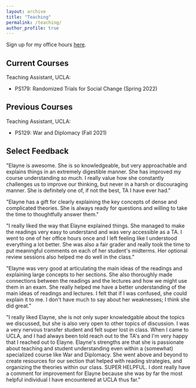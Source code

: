 ```yaml
---
layout: archive
title: "Teaching"
permalink: /teaching/
author_profile: true
---
```


Sign up for my office hours [here](https://www.wejoinin.com/elaynestecher@ucla.edu).

## Current Courses

Teaching Assistant, UCLA: 
- PS179: Randomized Trials for Social Change (Spring 2022)

## Previous Courses

Teaching Assistant, UCLA: 
- PS129: War and Diplomacy (Fall 2021)

## Select Feedback

"Elayne is awesome. She is so knowledgeable, but very approachable and explains things in an
extremely digestible manner. She has improved my course understanding so much. I really value how
she constantly challenges us to improve our thinking, but never in a harsh or discouraging manner. She
is definitely one of, if not the best, TA I have ever had."

"Elayne has a gift for clearly explaining the key concepts of dense and complicated theories. She is
always ready for questions and willing to take the time to thoughtfully answer them."

"I really liked the way that Elayne explained things. She managed to make the readings very easy to
understand and was very accessible as a TA. I went to one of her office hours once and I left feeling like
I understood everything a lot better. She was also a fair grader and really took the time to put
meaningful comments on each of her student's midterms. Her optional review sessions also helped me
do well in the class."

"Elayne was very good at articulating the main ideas of the readings and explaining large concepts to
her sections. She also thoroughly made connections between the readings and the lectures and how
we might use them in an exam. She really helped me have a better understanding of the main ideas of
readings and lectures. I felt that if I was confused, she could explain it to me. I don't have much to say
about her weaknesses; I think she did great."

"I really liked Elayne, she is not only super knowledgable about the topics we discussed, but she is also
very open to other topics of discussion. I was a very nervous transfer student and felt super lost in class.
When I came to UCLA, and I had always been told reach out to the TA's and
I'm very happy that I reached out to Elayne. Elayne's strengths are that she is passionate about
teaching and student understanding even within a (somewhat) specialized course like War and
Diplomacy. She went above and beyond to create resources for our section that helped with reading
strategies, and organizing the theories within our class. SUPER HELPFUL. I dont really have a comment for 
improvement for Elayne because she was by far the most helpful individual I have
encountered at UCLA thus far."

